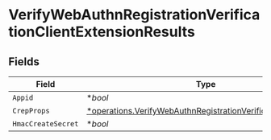 # VerifyWebAuthnRegistrationVerificationClientExtensionResults


## Fields

| Field                                                                                                                                     | Type                                                                                                                                      | Required                                                                                                                                  | Description                                                                                                                               |
| ----------------------------------------------------------------------------------------------------------------------------------------- | ----------------------------------------------------------------------------------------------------------------------------------------- | ----------------------------------------------------------------------------------------------------------------------------------------- | ----------------------------------------------------------------------------------------------------------------------------------------- |
| `Appid`                                                                                                                                   | **bool*                                                                                                                                   | :heavy_minus_sign:                                                                                                                        | N/A                                                                                                                                       |
| `CrepProps`                                                                                                                               | [*operations.VerifyWebAuthnRegistrationVerificationCrepProps](../../models/operations/verifywebauthnregistrationverificationcrepprops.md) | :heavy_minus_sign:                                                                                                                        | N/A                                                                                                                                       |
| `HmacCreateSecret`                                                                                                                        | **bool*                                                                                                                                   | :heavy_minus_sign:                                                                                                                        | N/A                                                                                                                                       |